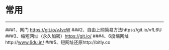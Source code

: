# 常用
***
###1、网门 https://git.io/vJvcW
###2、自由上网简易方法https://git.io/vfL6U
###3、缩短网址（永久加密）https://git.io/
###4、6度缩网址http://www.6du.in/
###5、短网址还原http://bitly.co

